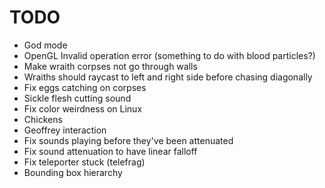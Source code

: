 # TODO
- God mode
- OpenGL Invalid operation error (something to do with blood particles?)
- Make wraith corpses not go through walls
- Wraiths should raycast to left and right side before chasing diagonally
- Fix eggs catching on corpses
- Sickle flesh cutting sound
- Fix color weirdness on Linux
- Chickens
- Geoffrey interaction
- Fix sounds playing before they've been attenuated
- Fix sound attenuation to have linear falloff
- Fix teleporter stuck (telefrag)
- Bounding box hierarchy